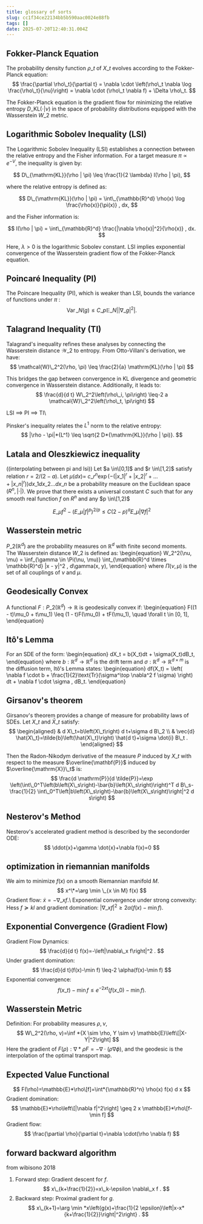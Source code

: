 ```yaml
---
title: glossary of sorts
slug: cc1f34ce22134bb5b590aac0024e88fb
tags: []
date: 2025-07-20T12:40:31.004Z
---
```


## Fokker-Planck Equation

The probability density function $\rho\_t$ of $X\_t$ evolves according to the Fokker-Planck equation:
$$
\frac{\partial \rho\_t}{\partial t} = \nabla \cdot \left(\rho\_t \nabla \log \frac{\rho\_t}{\nu}\right) = \nabla \cdot (\rho\_t \nabla f) + \Delta \rho\_t.
$$

The Fokker-Planck equation is the gradient flow for minimizing the relative entropy $D\_{\mathrm{KL}}(\cdot | \nu)$ in the space of probability distributions equipped with the Wasserstein $W\_2$ metric.

## Logarithmic Sobolev Inequality (LSI)

The Logarithmic Sobolev Inequality (LSI) establishes a connection between the relative entropy and the Fisher information. For a target measure $\pi \propto e^{-V}$, the inequality is given by:

$$
D\_{\mathrm{KL}}(\rho | \pi) \leq \frac{1}{2 \lambda} I(\rho | \pi),
$$

where the relative entropy is defined as:

$$
D\_{\mathrm{KL}}(\rho | \pi) = \int\_{\mathbb{R}^d} \rho(x) \log \frac{\rho(x)}{\pi(x)} , dx,
$$

and the Fisher information is:

$$
I(\rho | \pi) = \int\_{\mathbb{R}^d} \frac{|\nabla \rho(x)|^2}{\rho(x)} , dx.
$$

Here, $\lambda > 0$ is the logarithmic Sobolev constant. LSI implies exponential convergence of the Wasserstein gradient flow of the Fokker-Planck equation.

## Poincaré Inequality (PI)

The Poincare Inequality (PI), which is weaker than LSI, bounds the variance of functions under $\pi$ :
$$
\operatorname{Var}\_N(g) \leq C\_p \mathbb{E}\_N\left|\left|\nabla\_g\right|^2\right| .
$$

## Talagrand Inequality (TI)

Talagrand's inequality refines these analyses by connecting the Wasserstein distance $\mathcal{W}\_2$ to entropy. From Otto-Villani's derivation, we have:
$$
\mathcal{W}\_2^2(\rho, \pi) \leq \frac{2}{a} \mathrm{KL}(\rho | \pi)
$$

This  bridges the gap between convergence in KL divergence and geometric convergence in Wasserstein distance. Additionally, it leads to:
$$
\frac{d}{d t} W\_2^2\left(\rho\_i, \pi\right) \leq-2 a \mathcal{W}\_2^2\left(\rho\_t, \pi\right)
$$

LSI $\implies$ PI $\implies$ TI\\

Pinsker's inequality relates the $L^1$ norm to the relative entropy:
$$
|\rho - \pi|*{L^1} \leq \sqrt{2 D*{\mathrm{KL}}(\rho | \pi)}.
$$

## Latala and Oleszkiewicz inequality

((interpolating between pi and lsi))
Let $a \in\[0,1]$ and $r \in\[1,2]$ satisfy relation $r=2 /(2-a)$. Let $\mu(d x)=$ $c\_r^n \exp \left(-\left(\left|x\_1\right|^r+\left|x\_2\right|^r+\ldots+\left|x\_n\right|^r\right)\right) d x\_1 d x\_2 \ldots d x\_n$ be a probability measure on the Euclidean space $\left(R^n,|\cdot|\right)$. We prove that there exists a universal constant $C$ such that for any smooth real function $f$ on $R^n$ and any $p \in\[1,2)$

$$
E\_\mu f^2-\left(E\_\mu|f|^p\right)^{2 / p} \leq C(2-p)^a E\_\mu|\nabla f|^2
$$

## Wasserstein metric

$P\_2(\mathbb{R}^d)$ are the probability measures on $\mathbb{R}^d$ with finite second moments. The Wasserstein distance $W\_2$ is defined as:
\begin{equation}
W\_2^2(\nu, \mu) = \inf\_{\gamma \in \Pi(\nu, \mu)} \int\_{\mathbb{R}^d \times \mathbb{R}^d} |x - y|^2 , d\gamma(x, y),
\end{equation}
where $\Pi(\nu, \mu)$ is the set of all couplings of $\nu$ and $\mu$.

## Geodesically Convex

A functional $F : P\_2(\mathbb{R}^d) \to \mathbb{R}$ is geodesically convex if:
\begin{equation}
F((1 - t)\mu\_0 + t\mu\_1) \leq (1 - t)F(\mu\_0) + tF(\mu\_1), \quad \forall t \in \[0, 1],
\end{equation}

## Itô's Lemma

For an SDE of the form:
\begin{equation}
dX\_t = b(X\_t)dt + \sigma(X\_t)dB\_t,
\end{equation}
where $b : \mathbb{R}^d \to \mathbb{R}^d$ is the drift term and $\sigma : \mathbb{R}^d \to \mathbb{R}^{d \times m}$ is the diffusion term, Itô's Lemma states:
\begin{equation}
df(X\_t) = \left( \nabla f \cdot b + \frac{1}{2}\text{Tr}(\sigma^\top \nabla^2 f \sigma) \right) dt + \nabla f \cdot \sigma , dB\_t.
\end{equation}

## Girsanov's theorem

Girsanov's theorem provides a change of measure for probability laws of SDEs. Let $X\_t$ and $\bar{X}\_t$ satisfy:
$$
\begin{aligned}
& d X\_t=b\left(X\_t\right) d t+\sigma d B\_2 \\
& \vec{d} \hat{X\_t}=\tilde{b}\left(\hat{X\_t}\right) \hat{d t}+\sigma \dot{i} B\_t .
\end{aligned}
$$

Then the Radon-Nikodym derivative of the measure $P$ induced by $X\_t$ with respect to the measure $\overline{\mathbf{P}}$ induced by $\overline{\mathrm{X}}\_t$ is:
$$
\frac{d \mathrm{P}}{d \tilde{P}}=\exp \left(\int\_0^T\left(b\left(X\_s\right)-\bar{b}\left(X\_s\right)\right)^T d B\_s-\frac{1}{2} \int\_0^T\left|b\left(X\_s\right)-\bar{b}\left(X\_s\right)\right|^2 d s\right)
$$

## Nesterov's Method

Nesterov's accelerated gradient method is described by the secondorder ODE:
$$
\ddot{x}+\gamma \dot{x}+\nabla f(x)=0
$$

## optimization in riemannian manifolds

We aim to minimize $f(x)$ on a smooth Riemannian manifold $M$.
$$
x^\*=\arg \min \_{x \in M} f(x)
$$
Gradient flow: $\dot{x}=-\nabla\_x f$.\\
Exponential convergence under strong convexity: Hess $f \succeq k l$ and gradient domination: $\left|\nabla\_x f\right|^2 \geq 2 \alpha(f(x)-\min f)$.

## Exponential Convergence (Gradient Flow)

Gradient Flow Dynamics:
$$
\frac{d}{d t} f(x)=-\left|\nabla\_x f\right|^2 .
$$
Under gradient domination:
$$
\frac{d}{d t}(f(x)-\min f) \leq-2 \alpha(f(x)-\min f)
$$
Exponential convergence:
$$
f\left(x\_t\right)-\min f \leq e^{-2 x t}\left(f\left(x\_0\right)-\min f\right) .
$$

## Wasserstein Metric

Definition: For probability measures $\rho, \nu$,
$$
W\_2^2(\rho, v)=\inf *{X \sim \rho, Y \sim v} \mathbb{E}\left\[|X-Y|^2\right]
$$
Here the gradient of $F(\rho): \nabla*\rho F=-\nabla \cdot(\rho \nabla \phi)$, and the geodesic is the interpolation of the optimal transport map.

## Expected Value Functional

$$
F(\rho)=\mathbb{E}*\rho\[f]=\int*{\mathbb{R}^n} \rho(x) f(x) d x
$$
Gradient domination:
$$
\mathbb{E}*\rho\left\[|\nabla f|^2\right] \geq 2 x \mathbb{E}*\rho\[f-\min f]
$$
Gradient flow:
$$
\frac{\partial \rho}{\partial t}=\nabla \cdot(\rho \nabla f)
$$

## forward backward algorithm

from wibisono 2018

1. Forward step: Gradient descent for $f$.
   $$
   x\_{k+\frac{1}{2}}=x\_k-\epsilon \nabla\_x f .
   $$
2. Backward step: Proximal gradient for $g$.
   $$
   x\_{k+1}=\arg \min *x\left{g(x)+\frac{1}{2 \epsilon}\left|x-x*{k+\frac{1}{2}}\right|^2\right} .
   $$
